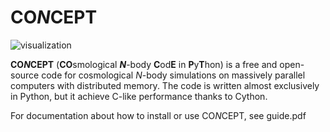 # **CO*N*CEPT**
![visualization](http://i.imgur.com/H3z5j1I.png)

**CO*N*CEPT** (**CO**smological ***N***-body **C**od**E** in **P**y**T**hon)
is a free and open-source code for cosmological *N*-body simulations on
massively parallel computers with distributed memory. The code is written
almost exclusively in Python, but it achieve C-like performance thanks to
Cython.

For documentation about how to install or use CO*N*CEPT, see guide.pdf

